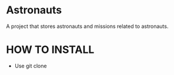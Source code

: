 # Astronauts
A project that stores astronauts and missions related to astronauts.

# HOW TO INSTALL
- Use git clone 